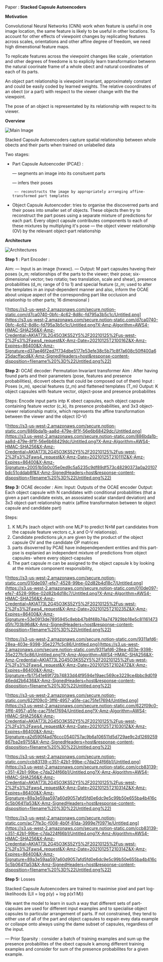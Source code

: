 Paper : **Stacked Capsule Autoencoders**

**Motivation**

Convolutional Neural Networks (CNN) work when feature is useful in one image location, the same feature is likely to be useful in other locations. To account for other effects of viewpoint changes by replicating features across scales, orientations and other affine degree of freedom, we need high dimenstional feature maps.

To replicate features across the viewpoint changes like scale , orientation and other degrees of freedome is to explicily learn transformation betwenn the natural coorinate frame of a whole obect and natural coordinates of each of its parts. 

An object part relationship is viewpoint invariant, approximately constant and could be easily coded by learned weights. The relative cooordinates of an obect (or a part) with respect to the viewer change with the the viewpoint.

The pose of an object is representated by its relationship with respect to its viewer. 

**Overview**

![Main Image](https://s3.us-west-2.amazonaws.com/secure.notion-static.com/0d2e8860-7434-4a4f-abd6-bb0050bf2b68/Untitled.png?X-Amz-Algorithm=AWS4-HMAC-SHA256&X-Amz-Credential=AKIAT73L2G45O3KS52Y5%2F20210125%2Fus-west-2%2Fs3%2Faws4_request&X-Amz-Date=20210125T205848Z&X-Amz-Expires=86400&X-Amz-Signature=345ca8d30a530b59d8abad573dacf293e1ec25c13251e52b1929a51e9f44d085&X-Amz-SignedHeaders=host&response-content-disposition=filename%20%3D%22Untitled.png%22)

Stacked Capsule Autoencoders capture spatial relationship between whole obects and their parts when trained on unlabelled data

Two stages:

- Part Capsule Autoencoder (PCAE) :

     — segments an image into its consituent parts

     — infers their poses

       —- reconstructs the image by appropriately arranging affine-transformed part templates

- Object Capsule Autoencoder: tries to organise the discoverred parts and their poses into smaller set of objects. These objects then try to reconstruct the part poses using a separate mixture of predictions for each part. Every object capsule contributes components to each of these mixtures by multiplying it's pose — the object viewer relationship (OV) by the relevant object-part relationship

**Architecture**

![Architectures](https://s3.us-west-2.amazonaws.com/secure.notion-static.com/72dbec03-24d1-4a5a-8021-efc2d979d04f/Untitled.png?X-Amz-Algorithm=AWS4-HMAC-SHA256&X-Amz-Credential=AKIAT73L2G45O3KS52Y5%2F20210125%2Fus-west-2%2Fs3%2Faws4_request&X-Amz-Date=20210125T205931Z&X-Amz-Expires=86400&X-Amz-Signature=1fd89a3c4a106a0287f9feec33d083dc9272d2fd99c56572af0b8c9eec50c0bd&X-Amz-SignedHeaders=host&response-content-disposition=filename%20%3D%22Untitled.png%22)

**Step 1** : Part Encoder : 

Aim:
— Input is an image (hxwxc). 
— Output: M part capsules haveing their poses (x_m; relationships of the parts to the viewer; their pose; six-dimensional vector; two rotatio; two translation, scale and shear), presence probabilities (d_m; range of 0 to 1) and special feature (z_m; used to alter the templates in an input-dependent manner and also, inform the OCAE about unique aspect of the corresponding part like occlusion and relationhip to other parts; 16 dimensional )

![https://s3-us-west-2.amazonaws.com/secure.notion-static.com/d7ca0740-0bfc-4c62-8d8c-fd795a3b5c1c/Untitled.png](https://s3.us-west-2.amazonaws.com/secure.notion-static.com/d7ca0740-0bfc-4c62-8d8c-fd795a3b5c1c/Untitled.png?X-Amz-Algorithm=AWS4-HMAC-SHA256&X-Amz-Credential=AKIAT73L2G45O3KS52Y5%2F20210125%2Fus-west-2%2Fs3%2Faws4_request&X-Amz-Date=20210125T210016Z&X-Amz-Expires=86400&X-Amz-Signature=d37ae46f2ed7f734dbe5177e53efe38c5b71c8f7a608c50ff400a625dacffacd&X-Amz-SignedHeaders=host&response-content-disposition=filename%20%3D%22Untitled.png%22)

**Step 2:**  OCAE decoder: Permutation Invariant transformer
Aim : After having found parts and their parameters (pose, features and presence probabilities), dicovert obects that could be composed out of them)
Input : Poses (x_m), special features (z_m) and flattened templates (T_m)
Output: K object capsules with feature vector, object-pose and presence probabilites

Steps: Encode input parts intp K obect capsules, each object capsule containing feature vector (c_k), its presence probabilities, and 3x3 object-viewer relationship matrix, which represents the affine transformation between the viewer and the object (O-V)

![https://s3-us-west-2.amazonaws.com/secure.notion-static.com/886bda1b-aa8d-479e-8f1f-56e6b68429dc/Untitled.png](https://s3.us-west-2.amazonaws.com/secure.notion-static.com/886bda1b-aa8d-479e-8f1f-56e6b68429dc/Untitled.png?X-Amz-Algorithm=AWS4-HMAC-SHA256&X-Amz-Credential=AKIAT73L2G45O3KS52Y5%2F20210125%2Fus-west-2%2Fs3%2Faws4_request&X-Amz-Date=20210125T210111Z&X-Amz-Expires=86400&X-Amz-Signature=20051b5b0c05e0ed9c5a5235c9df89df573c48290373a0a20107bdc51cddab8f&X-Amz-SignedHeaders=host&response-content-disposition=filename%20%3D%22Untitled.png%22)

**Step 3:** OCAE decoder : 
Aim:
Input: Outputs of the OCAE encoder 
Output: Each object capsule with N candidates with conditional probabilities (that a given a part candidate exists, an assosiated scalar standard deviation) and 3x3 object-part relationship matrix (affine transformaton between te object capsule and candidate part)

Steps: 
1) K MLPs (each object witih one MLP to predict N≤M part candidates from the capsule feature vectors c_k and O-V relationsip). 
2) Candidate predictions µk,n are given by the product of the object capsule OV and the candidate OP matrices
3) parts disoverred by PCAE have independependent entities and this part-pse is explanied an independent mixture of predictions from object capsules- where every object-capsules
4) The part capsule m can be assigned to the object capsule k by looking at the mixture component responsibility, 

![https://s3-us-west-2.amazonaws.com/secure.notion-static.com/010de097-efe7-4528-99be-02d82b4d18c7/Untitled.png](https://s3.us-west-2.amazonaws.com/secure.notion-static.com/010de097-efe7-4528-99be-02d82b4d18c7/Untitled.png?X-Amz-Algorithm=AWS4-HMAC-SHA256&X-Amz-Credential=AKIAT73L2G45O3KS52Y5%2F20210125%2Fus-west-2%2Fs3%2Faws4_request&X-Amz-Date=20210125T210235Z&X-Amz-Expires=86400&X-Amz-Signature=53e0913de7895945c8ebb47b8f48b74a747929bb18e5c81161473d5fc703b96d&X-Amz-SignedHeaders=host&response-content-disposition=filename%20%3D%22Untitled.png%22)

![https://s3-us-west-2.amazonaws.com/secure.notion-static.com/9311afd6-28ea-403e-9398-35e227fc5c86/Untitled.png](https://s3.us-west-2.amazonaws.com/secure.notion-static.com/9311afd6-28ea-403e-9398-35e227fc5c86/Untitled.png?X-Amz-Algorithm=AWS4-HMAC-SHA256&X-Amz-Credential=AKIAT73L2G45O3KS52Y5%2F20210125%2Fus-west-2%2Fs3%2Faws4_request&X-Amz-Date=20210125T210247Z&X-Amz-Expires=86400&X-Amz-Signature=fb17541e69f72b74833d44f9594e19aec569ce3229ce4bbc9d01946edd2b6436&X-Amz-SignedHeaders=host&response-content-disposition=filename%20%3D%22Untitled.png%22)

![https://s3-us-west-2.amazonaws.com/secure.notion-static.com/622f09c0-3ff6-4957-a5fe-cac75fe17694/Untitled.png](https://s3.us-west-2.amazonaws.com/secure.notion-static.com/622f09c0-3ff6-4957-a5fe-cac75fe17694/Untitled.png?X-Amz-Algorithm=AWS4-HMAC-SHA256&X-Amz-Credential=AKIAT73L2G45O3KS52Y5%2F20210125%2Fus-west-2%2Fs3%2Faws4_request&X-Amz-Date=20210125T210301Z&X-Amz-Expires=86400&X-Amz-Signature=a2d590f4ad76ccc0540757ac9b6a106511d5d729ae9c2d1269259867ba2e9755&X-Amz-SignedHeaders=host&response-content-disposition=filename%20%3D%22Untitled.png%22)

![https://s3-us-west-2.amazonaws.com/secure.notion-static.com/ccb83139-c351-42b1-99be-c7da224f66b1/Untitled.png](https://s3.us-west-2.amazonaws.com/secure.notion-static.com/ccb83139-c351-42b1-99be-c7da224f66b1/Untitled.png?X-Amz-Algorithm=AWS4-HMAC-SHA256&X-Amz-Credential=AKIAT73L2G45O3KS52Y5%2F20210125%2Fus-west-2%2Fs3%2Faws4_request&X-Amz-Date=20210125T210314Z&X-Amz-Expires=86400&X-Amz-Signature=89a3e59aa597a60d9057afd5fd0e6dc9e5c99b50e655ba4b416c5c5b06411a53&X-Amz-SignedHeaders=host&response-content-disposition=filename%20%3D%22Untitled.png%22)

![https://s3-us-west-2.amazonaws.com/secure.notion-static.com/ac77fe3c-f008-4b0f-81da-3999e7f0971e/Untitled.png](https://s3.us-west-2.amazonaws.com/secure.notion-static.com/ccb83139-c351-42b1-99be-c7da224f66b1/Untitled.png?X-Amz-Algorithm=AWS4-HMAC-SHA256&X-Amz-Credential=AKIAT73L2G45O3KS52Y5%2F20210125%2Fus-west-2%2Fs3%2Faws4_request&X-Amz-Date=20210125T210314Z&X-Amz-Expires=86400&X-Amz-Signature=89a3e59aa597a60d9057afd5fd0e6dc9e5c99b50e655ba4b416c5c5b06411a53&X-Amz-SignedHeaders=host&response-content-disposition=filename%20%3D%22Untitled.png%22)

**Step 5:** Losses

Stacked Capsule Autoencoders are trained to maximise pixel and part log-likelihoods (Lll =
log p(y) + log p(x1:M))

We want the model to learn in such a way that different sets of part-capsules are used for different input examples and to specialise object capsules to particular arrangement of parts. If not constrained, they tend to either use of all of the part and object capsules to expain evey data example or collaspe onto always using the dame subset of capsules, regardless of the input. 

— Prior Sparsity : consider a batch of training examples and sum up the presence probabilites of the obect capsule k among different training examples and consider for sum of the presence probabilites for a given example.